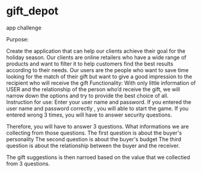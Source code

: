 # gift_depot
app challenge

Purpose: 

Create the application that can help our clients achieve their goal for the holiday season.
Our clients are online retailers who have a wide range of products and want to filter it to help customers find the best results according to their needs.
Our users are the people who want to save time looking for the match of their gift but want to give a good impression to the recipient who will receive the gift
Functionality:
With only little information of USER and the relationship of the person who’d receive the gift, we will narrow down the options and try to provide the best choice of all.
Instruction for use:
Enter your user name and password.
If you entered the user name and password correctly , you will able to start the game.
If you entered wrong 3 times, you will have to answer security questions.

Therefore, you will have to answer 3 questions.
What informations we are collecting from those questions.
The first question is about the buyer's personality
The second question is about the buyer's budget
The third question is about the relationship between the buyer and the receiver.

The gift suggestions is then narroed based on the value that we collectied from 3 questions.


